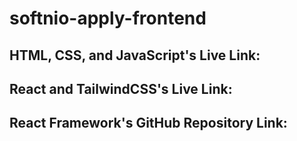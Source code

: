 # softnio-apply-frontend

## HTML, CSS, and JavaScript's Live Link: 

## React and TailwindCSS's Live Link: 

## React Framework's GitHub Repository Link: 